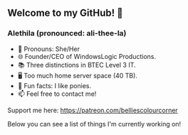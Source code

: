 ## Welcome to my GitHub! 💜

### Alethila (pronounced: ali-thee-la)

- 💖 Pronouns: She/Her
- 🌐 Founder/CEO of WindowsLogic Productions.
- 📚 Three distinctions in BTEC Level 3 IT.
- 🖥️ Too much home server space (40 TB).
- 💛 Fun facts: I like ponies.
- 📫 Feel free to contact me!

Support me here: https://patreon.com/belliescolourcorner

Below you can see a list of things I'm currently working on!
